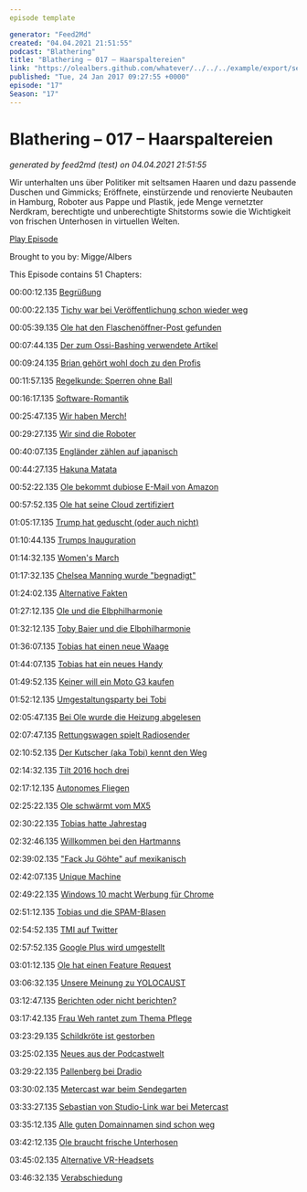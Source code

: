 ```yaml
---
episode template

generator: "Feed2Md"
created: "04.04.2021 21:51:55"
podcast: "Blathering"
title: "Blathering – 017 – Haarspaltereien"
link: "https://olealbers.github.com/whatever/../../../example/export/seasons/2/2017/1/Blathering – 017 – Haarspaltereien.md"
published: "Tue, 24 Jan 2017 09:27:55 +0000"
episode: "17"
Season: "17"
---
```


# Blathering – 017 – Haarspaltereien
_generated by feed2md (test) on 04.04.2021 21:51:55_

Wir unterhalten uns über Politiker mit seltsamen Haaren und dazu passende Duschen und Gimmicks; Eröffnete, einstürzende und renovierte Neubauten in Hamburg, Roboter aus Pappe und Plastik, jede Menge vernetzter Nerdkram, berechtigte und unberechtigte Shitstorms sowie die Wichtigkeit von frischen Unterhosen in virtuellen Welten.

[Play Episode](https://www.blathering.de/podlove/file/161/s/feed/c/mp3/blathering_017.mp3)

Brought to you by: Migge/Albers

This Episode contains 51 Chapters:


00:00:12.135 [Begrüßung]()

00:00:22.135 [Tichy war bei Veröffentlichung schon wieder weg](http://meedia.de/2017/01/10/die-faelle-tichy-hensel-lauer-die-unheimliche-macht-der-asozialen-social-media-mobs/)

00:05:39.135 [Ole hat den Flaschenöffner-Post gefunden]()

00:07:44.135 [Der zum Ossi-Bashing verwendete Artikel](http://www.spiegel.de/spiegel/print/d-13497163.html)

00:09:24.135 [Brian gehört wohl doch zu den Profis](https://www.fcstpauli.com/news/brian-koglin-will-sich-fuer-weitere-einsaetze-empfehlen/)

00:11:57.135 [Regelkunde: Sperren ohne Ball](http://www.spiegel.de/sport/fussball/regelaenderungen-im-fussball-schluss-mit-dem-ententanz-a-619932.html)

00:16:17.135 [Software-Romantik](https://www.youtube.com/watch?v=WOPObKRqVF0)

00:25:47.135 [Wir haben Merch!](http://shop.spreadshirt.de/2READ/)

00:29:27.135 [Wir sind die Roboter](https://www.instagram.com/p/BPMYRctAgLW/)

00:40:07.135 [Engländer zählen auf japanisch](http://www.barthe.net/japan/zahlen.htm)

00:44:27.135 [Hakuna Matata](https://www.pcrisk.com/removal-guides/10846-hakunamatata-ransomware)

00:52:22.135 [Ole bekommt dubiose E-Mail von Amazon](https://www.createspace.com/diy-de?ref=1681523)

00:57:52.135 [Ole hat seine Cloud zertifiziert](https://letsencrypt.org/)

01:05:17.135 [Trump hat geduscht (oder auch nicht)](http://www.mirror.co.uk/news/world-news/donald-trump-denies-paid-prostitutes-9604659)

01:10:44.135 [Trumps Inauguration](https://de.wikipedia.org/wiki/Amtseinf%C3%BChrung_des_Pr%C3%A4sidenten_der_Vereinigten_Staaten)

01:14:32.135 [Women's March](https://de.wikipedia.org/wiki/Women%E2%80%99s_March_on_Washington)

01:17:32.135 [Chelsea Manning wurde "begnadigt"](https://de.wikipedia.org/wiki/Chelsea_Manning)

01:24:02.135 [Alternative Fakten](https://de.wikipedia.org/wiki/Alternative_Fakten)

01:27:12.135 [Ole und die Elbphilharmonie](https://www.elbphilharmonie.de/de/)

01:32:12.135 [Toby Baier und die Elbphilharmonie](http://einschlafen-podcast.de/podcast/ep-385-kroketten-elphilharmonie-und-kant/)

01:36:07.135 [Tobias hat einen neue Waage](http://www.withings.com/de/de/)

01:44:07.135 [Tobias hat ein neues Handy](https://www.heise.de/newsticker/meldung/Honor-6X-Smartphone-mit-Dual-Kamera-kommt-nach-Deutschland-3587291.html)

01:49:52.135 [Keiner will ein Moto G3 kaufen](https://www.flip4new.de/p/42473-motorola-moto-g-3-generation-16-gb-verkaufen)

01:52:12.135 [Umgestaltungsparty bei Tobi](https://www.instagram.com/p/BPUP2dugs8L/)

02:05:47.135 [Bei Ole wurde die Heizung abgelesen]()

02:07:47.135 [Rettungswagen spielt Radiosender](https://www.mobilegeeks.de/news/test-in-schweden-rettungswagen-schalten-autoradios-stumm/)

02:10:52.135 [Der Kutscher (aka Tobi) kennt den Weg]()

02:14:32.135 [Tilt 2016 hoch drei](https://www.youtube.com/watch?v=rBeF6n2rOYk)

02:17:12.135 [Autonomes Fliegen](https://media.ccc.de/v/33c3-8033-what_s_it_doing_now)

02:25:22.135 [Ole schwärmt vom MX5](http://www.mazda.de/modelle/mazda-mx-5/)

02:30:22.135 [Tobias hatte Jahrestag](https://www.geni.com/home)

02:32:46.135 [Willkommen bei den Hartmanns](https://de.wikipedia.org/wiki/Willkommen_bei_den_Hartmanns)

02:39:02.135 ["Fack Ju Göhte" auf mexikanisch](http://www.spiegel.de/kultur/kino/fack-ju-goethe-remake-an-der-spitze-der-mexikanischen-charts-a-1113342.html)

02:42:07.135 [Unique Machine](https://amiunique.org/)

02:49:22.135 [Windows 10 macht Werbung für Chrome](https://www.deskmodder.de/blog/2017/01/18/microsoft-macht-nun-werbung-fuer-seine-google-erweiterungen/)

02:51:12.135 [Tobias und die SPAM-Blasen]()

02:54:52.135 [TMI auf Twitter]()

02:57:52.135 [Google Plus wird umgestellt](https://chrome.google.com/webstore/detail/google%20-optimizer/edknapjhmlocokbpbihilmjmfmmddhop?hl=de)

03:01:12.135 [Ole hat einen Feature Request](https://chrome.google.com/webstore/detail/schnapperama-amazon-eu/ldaljohbohjendogbdbagokbhbncaafa?hl=de)

03:06:32.135 [Unsere Meinung zu YOLOCAUST](https://yolocaust.de/)

03:12:47.135 [Berichten oder nicht berichten?](http://www.tagesschau.de/inland/hoecke-rede-109.html)

03:17:42.135 [Frau Weh rantet zum Thema Pflege](http://frauweh.de/uwx-001-hygienefachkraefte-my-ass/)

03:23:29.135 [Schildkröte ist gestorben](https://de.wikipedia.org/wiki/Franz_Jarnach)

03:25:02.135 [Neues aus der Podcastwelt](http://dradiowissen.de/beitrag/meta-podcaster-christian-bednarek-am-sonntagmorgen-ist-ein-geschichts-podcast-der-richtige)

03:29:22.135 [Pallenberg bei Dradio](http://dradiowissen.de/beitrag/sascha-pallenberg-ein-blogger-tritt-ab)

03:30:02.135 [Metercast war beim Sendegarten](http://sendegarten.de/2017/01/07/seg014-schafskraut/)

03:33:27.135 [Sebastian von Studio-Link war bei Metercast](https://www.metercast.de/met083-aoip-studio-link/)

03:35:12.135 [Alle guten Domainnamen sind schon weg](https://de.wikipedia.org/wiki/Top-Level-Domain)

03:42:12.135 [Ole braucht frische Unterhosen](https://www.penny-arcade.com/comic/2016/12/07)

03:45:02.135 [Alternative VR-Headsets](https://www.youtube.com/watch?v=LiVM6JqJiaA)

03:46:32.135 [Verabschiedung]()


